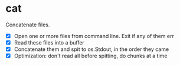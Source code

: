 # cat

Concatenate files.

- [X] Open one or more files from command line. Exit if any of them err
- [X] Read these files into a buffer
- [X] Concatenate them and spit to os.Stdout, in the order they came
- [X] Optimization: don't read all before spitting, do chunks at a time
